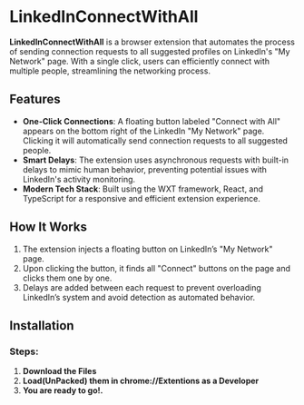 # LinkedInConnectWithAll

**LinkedInConnectWithAll** is a browser extension that automates the process of sending connection requests to all suggested profiles on LinkedIn's "My Network" page. With a single click, users can efficiently connect with multiple people, streamlining the networking process.

## Features

- **One-Click Connections**: A floating button labeled "Connect with All" appears on the bottom right of the LinkedIn "My Network" page. Clicking it will automatically send connection requests to all suggested people.
- **Smart Delays**: The extension uses asynchronous requests with built-in delays to mimic human behavior, preventing potential issues with LinkedIn's activity monitoring.
- **Modern Tech Stack**: Built using the WXT framework, React, and TypeScript for a responsive and efficient extension experience.

## How It Works

1. The extension injects a floating button on LinkedIn’s "My Network" page.
2. Upon clicking the button, it finds all "Connect" buttons on the page and clicks them one by one.
3. Delays are added between each request to prevent overloading LinkedIn’s system and avoid detection as automated behavior.

## Installation

### Steps:

1. **Download the Files**
2. **Load(UnPacked) them in chrome://Extentions as a Developer**
3. **You are ready to go!.**
